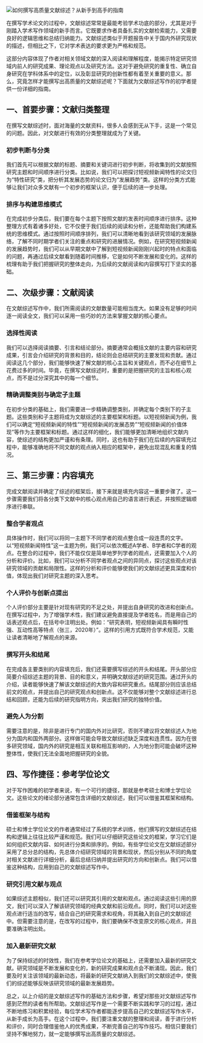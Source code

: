 ![如何撰写高质量文献综述？从新手到高手的指南](https://ipapers.net/articles_images/96/fd/96fd89aa2aecf34816197c2cd27e5d1f.avif)

在撰写学术论文的过程中，文献综述常常是最能考验学术功底的部分，尤其是对于刚踏入学术写作领域的新手而言。它既要求作者具备扎实的文献检索能力，又需要良好的逻辑思维和总结归纳能力。文献综述类似于开题报告中关于国内外研究现状的描述，但相比之下，它对学术表达的要求更为严格和规范。

这部分内容体现了作者对相关领域文献的深入阅读和理解程度，能揭示特定研究领域内前人的研究成果、理论观点以及研究方法。这对于避免研究的重复性、确立自身研究在学科体系中的定位，以及彰显研究的创新性都有着至关重要的意义。那么，究竟怎样才能撰写出高质量的文献综述呢？下面就为文献综述写作的初学者提供一份详细的指南。

## 一、首要步骤：文献归类整理

在撰写文献综述时，面对海量的文献资料，很多人会感到无从下手，这是一个常见的问题。因此，对文献进行有效的分类整理就成为了关键。

### 初步判断与分类

我们首先可以根据文献的标题、摘要和关键词进行初步判断，将收集到的文献按照研究主题和时间顺序进行分类。比如说，我们可以把探讨短视频新闻特性的论文归为“特性研究”类，把分析其发展态势的论文归为“发展趋势”类。这样的分类方式能够让我们对众多文献有一个初步的框架认识，便于后续的进一步处理。

### 排序与构建思维模式

在完成初步分类后，我们要在每个主题下按照文献的发表时间顺序进行排序。这种整理方式有着诸多好处，它不仅便于我们后续的阅读和分析，还能帮助我们构建系统的思维模式。通过按照时间顺序排列，我们可以清晰地看到该研究领域的发展脉络，了解不同时期学者们关注的重点和研究的进展情况。例如，在研究短视频新闻的发展趋势时，我们可以从早期文献中了解到短视频新闻刚刚兴起时的特点和面临的问题，再通过后续文献看到随着时间推移，它是如何不断发展和变化的。这样的梳理有助于我们把握研究的整体走向，为后续的文献阅读和内容撰写打下坚实的基础。

## 二、次级步骤：文献阅读

在文献综述写作中，我们所需阅读的文献数量可能相当庞大。如果没有足够的时间逐一阅读全文，我们可以采用一些巧妙的方法来掌握文献的核心要点。

### 选择性阅读

我们可以选择阅读摘要、引言和结论部分。摘要通常会概括文献的主要内容和研究成果，引言会介绍研究的背景和目的，结论则会总结研究的主要发现和贡献。通过阅读这几个部分，我们能够快速了解文献的核心主旨和关键观点，而不必在细节上花费过多的时间。毕竟，在撰写文献综述时，重要的是把握研究的主旨和核心观点，而不是过分深究其中的每一个细节。

### 精确调整类别与确定子主题

在初步分类的基础上，我们需要进一步精确调整类别，并确定每个类别下的子主题。这些类别和子主题将成为文献综述的主要框架和标题。以短视频新闻为例，我们可以确定“短视频新闻的特性”“短视频新闻的发展态势”“短视频新闻的价值体现”等作为主要框架和标题。通过这样的细化，我们能够更加清晰地组织文献内容，使综述的结构更加严谨和有条理。同时，这也有助于我们在后续的内容填充过程中，能够准确地将不同文献的观点纳入相应的框架中，避免出现混乱和重复的情况。

## 三、第三步骤：内容填充

完成文献阅读并确定了综述的框架后，接下来就是填充内容这一重要步骤了。这一步骤需要我们将各分类下文献中的核心观点用自己的语言进行表述，并按照逻辑顺序进行串联。

### 整合学者观点

具体操作时，我们可以将同一主题下不同学者的观点整合成一段连贯的文字。以“短视频新闻特性”这一主题为例，我们可以依次概述A学者、B学者和C学者的观点。在整合的过程中，我们不能仅仅是简单地罗列学者的观点，还需要加入个人的分析和评价。比如，我们可以分析不同学者观点之间的异同点，探讨这些观点对该研究领域的贡献和局限性。这样的分析和评价能够使我们的文献综述更具深度和价值，体现出我们对研究主题的深入思考。

### 个人评价与创新点提出

个人评价部分主要是针对现有研究的不足之处，并提出自身研究的改进和创新点。在撰写过程中，为了增强学术性，我们建议避免直接提及学者姓名，而是用自己的话表述观点后，在括号中注明出处。例如：“研究表明，短视频新闻具有瞬时性强、互动性高等特点（张三，2020年）”。这样的引用方式既符合学术规范，又能让读者清晰地了解观点的来源。

### 撰写开头和结尾

在完成各主要类别的内容填充后，我们还需要撰写综述的开头和结尾。开头部分应简要介绍综述主题的背景、目的和意义，并明确文献综述的研究范围。通过开头的介绍，读者能够快速了解该文献综述的大致内容和研究重点。结尾部分则应该总结前文的观点，并提出自己的研究观点和创新点。这不仅能够对整个文献综述进行总结和回顾，还能为后续的研究指明方向，突出我们研究的独特价值。

### 避免人为分割

需要注意的是，除非是进行专门的国内外对比研究，否则不建议将文献综述人为地分为国内和国外两部分。这样做可能会导致文献综述缺乏深度和连贯性。因为在很多研究领域，国内外的研究是相互关联和相互影响的，人为地分割可能会破坏这种整体性，使我们无法全面地把握研究的全貌。

## 四、写作捷径：参考学位论文

对于写作困难的初学者来说，有一个可行的捷径，那就是参考硕士和博士学位论文。这些论文的绪论部分通常包含详细的文献综述，我们可以借鉴其框架和结构。

### 借鉴框架与结构

硕士和博士学位论文的作者通常经过了系统的学术训练，他们撰写的文献综述在结构和逻辑上往往比较严谨和规范。我们可以仔细研究这些论文的框架，学习它们是如何组织文献内容、如何进行分类和排序的。例如，有些学位论文在文献综述部分采用了总分总的结构，先总体介绍研究领域的背景和现状，然后分别从不同的角度对相关文献进行详细分析，最后总结归纳并提出研究的方向和创新点。我们可以借鉴这种结构，应用到自己的文献综述写作中。

### 研究引用文献与观点

如果综述主题相似，我们还可以研究其引用的文献和观点。通过阅读这些引用的原文，我们可以深入了解该研究领域的经典文献和前沿观点。同时，我们可以对这些观点进行适当的改写，结合自己的研究需求和视角，将其融入到自己的文献综述中。但需要注意的是，在改写的过程中，我们要确保不改变原文的核心观点，并且要准确注明出处。

### 加入最新研究文献

为了保持综述的时效性，我们在参考学位论文的基础上，还需要加入最新的研究文献。研究领域是不断发展和变化的，新的研究成果和观点会不断涌现。因此，我们要及时关注该领域的最新动态，将最新的研究文献纳入到我们的文献综述中，使我们的综述能够反映该研究领域的最新发展趋势。

总之，以上介绍的是文献综述写作的基础方法和步骤，希望对那些对文献综述写作感到茫然的读者有所帮助。文献综述写作是一个需要不断实践和学习的过程，通过不断地练习和积累经验，每位学术写作者都能逐步提高自己的文献综述写作水平，从新手成长为高手。在这个过程中，我们要注重文献的整理和阅读，善于进行分析和评价，同时合理借鉴他人的优秀成果，不断完善自己的写作技巧。相信只要我们坚持不懈地努力，就一定能够撰写出高质量的文献综述。